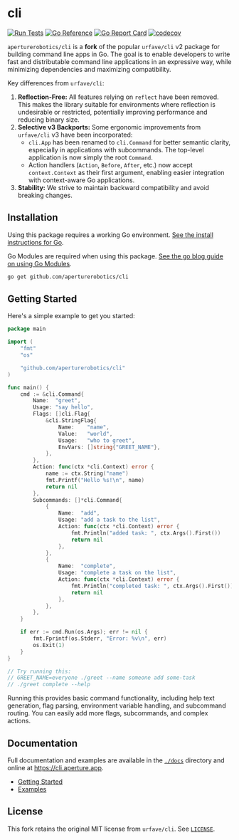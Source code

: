 # cli

[![Run Tests](https://github.com/aperturerobotics/cli/actions/workflows/tests.yml/badge.svg?branch=main)](https://github.com/aperturerobotics/cli/actions/workflows/tests.yml)
[![Go Reference](https://pkg.go.dev/badge/github.com/aperturerobotics/cli.svg)](https://pkg.go.dev/github.com/aperturerobotics/cli)
[![Go Report Card](https://goreportcard.com/badge/github.com/aperturerobotics/cli)](https://goreportcard.com/report/github.com/aperturerobotics/cli)
[![codecov](https://codecov.io/gh/aperturerobotics/cli/branch/main/graph/badge.svg)](https://codecov.io/gh/aperturerobotics/cli)

`aperturerobotics/cli` is a **fork** of the popular `urfave/cli` v2 package for building command line apps in Go. The goal is to enable developers to write fast and distributable command line applications in an expressive way, while minimizing dependencies and maximizing compatibility.

Key differences from `urfave/cli`:

1.  **Reflection-Free:** All features relying on `reflect` have been removed. This makes the library suitable for environments where reflection is undesirable or restricted, potentially improving performance and reducing binary size.
2.  **Selective v3 Backports:** Some ergonomic improvements from `urfave/cli` v3 have been incorporated:
    *   `cli.App` has been renamed to `cli.Command` for better semantic clarity, especially in applications with subcommands. The top-level application is now simply the root `Command`.
    *   Action handlers (`Action`, `Before`, `After`, etc.) now accept `context.Context` as their first argument, enabling easier integration with context-aware Go applications.
3.  **Stability:** We strive to maintain backward compatibility and avoid breaking changes.

## Installation

Using this package requires a working Go environment. [See the install instructions for Go](http://golang.org/doc/install.html).

Go Modules are required when using this package. [See the go blog guide on using Go Modules](https://blog.golang.org/using-go-modules).

```sh
go get github.com/aperturerobotics/cli
```

## Getting Started

Here's a simple example to get you started:

```go
package main

import (
	"fmt"
	"os"

	"github.com/aperturerobotics/cli"
)

func main() {
	cmd := &cli.Command{
		Name:  "greet",
		Usage: "say hello",
		Flags: []cli.Flag{
			&cli.StringFlag{
				Name:    "name",
				Value:   "world",
				Usage:   "who to greet",
				EnvVars: []string{"GREET_NAME"},
			},
		},
		Action: func(ctx *cli.Context) error {
			name := ctx.String("name")
			fmt.Printf("Hello %s!\n", name)
			return nil
		},
		Subcommands: []*cli.Command{
			{
				Name:  "add",
				Usage: "add a task to the list",
				Action: func(ctx *cli.Context) error {
					fmt.Println("added task: ", ctx.Args().First())
					return nil
				},
			},
			{
				Name:  "complete",
				Usage: "complete a task on the list",
				Action: func(ctx *cli.Context) error {
					fmt.Println("completed task: ", ctx.Args().First())
					return nil
				},
			},
		},
	}

	if err := cmd.Run(os.Args); err != nil {
		fmt.Fprintf(os.Stderr, "Error: %v\n", err)
		os.Exit(1)
	}
}

// Try running this:
// GREET_NAME=everyone ./greet --name someone add some-task
// ./greet complete --help
```

Running this provides basic command functionality, including help text generation, flag parsing, environment variable handling, and subcommand routing. You can easily add more flags, subcommands, and complex actions.

## Documentation

Full documentation and examples are available in the [`./docs`](./docs) directory and online at <https://cli.aperture.app>.

*   [Getting Started](./docs/getting-started.md)
*   [Examples](./docs/examples/)

## License

This fork retains the original MIT license from `urfave/cli`. See [`LICENSE`](./LICENSE).
